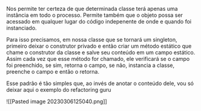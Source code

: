 Nos permite ter certeza de que determinada classe terá apenas uma instância em todo o processo. Permite também que o objeto possa ser acessado em qualquer lugar do código indepenente de onde e quando foi instanciado.

Para isso precisamos, em nossa classe que se tornará um singleton, primeiro deixar o construtor privado e então criar um método estático que chame o construtor da classe e salve seu conteúdo em um campo estático. Assim cada vez que esse método for chamado, ele verificará se o campo foi preenchido, se sim, retorna o campo, se não, instancia a classe, preenche o campo e então o retorna.

Esse padrão é tão simples que, ao invés de anotar o conteúdo dele, vou só deixar aqui o exemplo do refactoring guru

![[Pasted image 20230306125040.png]]